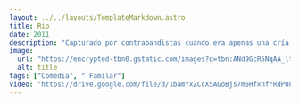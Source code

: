 ```yaml
---
layout: ../../layouts/TemplateMarkdown.astro
title: Rio
date: 2011
description: "Capturado por contrabandistas cuando era apenas una cría, un guacamayo llamado Blu nunca aprendió a volar y vive una vida feliz domesticado en Minnesota con su amiga humana, Linda. Blu se piensa que es el último de su especie, pero cuando escuchan que Jewel, una solitaria hembra, vive en Río de Janeiro, Blu y Linda emprenderán un viaje a su encuentro."
image:
  url: "https://encrypted-tbn0.gstatic.com/images?q=tbn:ANd9GcR5NqAA_ltTe2k_XyjiQi2kpg94V1OHXfVCrBMB66MtT36SJ8tx"
  alt: title
tags: ["Comedia", " Familar"]
video: "https://drive.google.com/file/d/1bamYxZCcXSAGoBjs7m5HfxhfYRdPU86t/preview"
---
```

